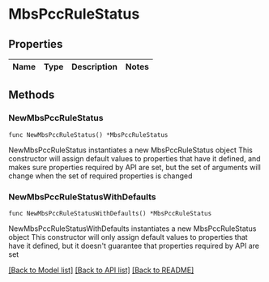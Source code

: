 # MbsPccRuleStatus

## Properties

Name | Type | Description | Notes
------------ | ------------- | ------------- | -------------

## Methods

### NewMbsPccRuleStatus

`func NewMbsPccRuleStatus() *MbsPccRuleStatus`

NewMbsPccRuleStatus instantiates a new MbsPccRuleStatus object
This constructor will assign default values to properties that have it defined,
and makes sure properties required by API are set, but the set of arguments
will change when the set of required properties is changed

### NewMbsPccRuleStatusWithDefaults

`func NewMbsPccRuleStatusWithDefaults() *MbsPccRuleStatus`

NewMbsPccRuleStatusWithDefaults instantiates a new MbsPccRuleStatus object
This constructor will only assign default values to properties that have it defined,
but it doesn't guarantee that properties required by API are set


[[Back to Model list]](../README.md#documentation-for-models) [[Back to API list]](../README.md#documentation-for-api-endpoints) [[Back to README]](../README.md)


